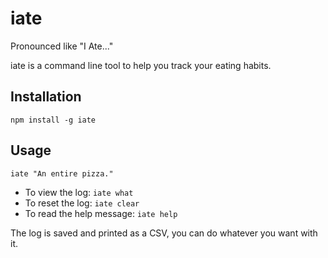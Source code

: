# iate
Pronounced like "I Ate..."

iate is a command line tool to help you track your eating habits.

## Installation
```
npm install -g iate
```

## Usage
```
iate "An entire pizza."
```

* To view the log: `iate what`
* To reset the log: `iate clear`
* To read the help message: `iate help`

The log is saved and printed as a CSV, you can do whatever you want with it.
